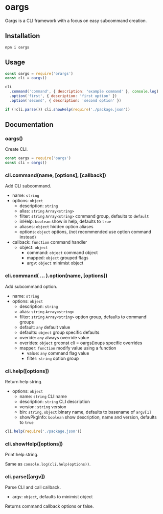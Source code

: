 oargs
=======

Oargs is a CLI framework with a focus on easy subcommand creation.

Installation
------------

```
npm i oargs
```

Usage
-----

```js
const oargs = require('orargs')
const cli = oargs()

cli
  .command('command', { description: 'example command' }, console.log)
  .option('first', { description: 'first option' })
  .option('second', { description: 'second option' })

if (!cli.parse()) cli.showHelp(require('./package.json'))

```

Documentation
---

### oargs()

Create CLI.

```js
const oargs = require('oargs')
const cli = oargs()
```

### cli.command(name, [options], [callback])

Add CLI subcommand.

- name: `string`
- options: `object`
  - description: `string`
  - alias: `string` `Array<string>`
  - filter: `string` `Array<string>` command group, defaults to `default`
  - inHelp: `boolean` show in help, defaults to `true`
  - aliases: `object` hidden option aliases
  - options: `object` options, (not recommended use option command instead)
- callback: `function` command handler
  - object: `object`
    - command: `object` command object
    - mapped: `object` grouped flags
    - argv: `object` minimist object

### cli.command( ... ).option(name, [options])

Add subcommand option.

- name: `string`
- options: `object`
  - description: `string`
  - alias: `string` `Array<string>`
  - filter: `string` `Array<string>` option group, defaults to command groups
  - default: `any` default value
  - defaults: `object` group specific defaults
  - overide: `any` always override value
  - overides: `object` grconst cli = oargs()oups specific overrides
  - mapper: `function` modify value using a function
    - value: `any` command flag value
    - filter: `string` option group

### cli.help([options])

Return help string.

- options: `object`
  - name: `string` CLI name
  - description: `string` CLI description
  - version: `string` version
  - bin: `string`, `object` binary name, defaults to basename of `argv[1]`
  - showPkgInfo: `boolean` show description, name and version, defaults to `true`

```js
cli.help(require('./package.json'))
```

### cli.showHelp([options])

Print help string.

Same as `console.log(cli.help(options))`.

### cli.parse([argv])

Parse CLI and call callback.

- argv: `object`, defaults to minimist object

Returns command callback options or false.

